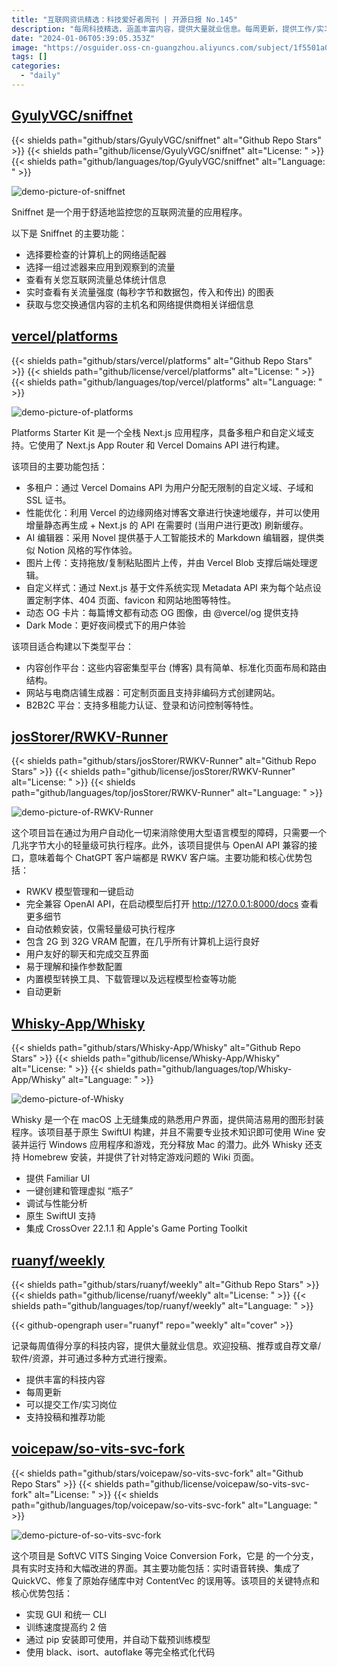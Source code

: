 ```yaml
---
title: "互联网资讯精选：科技爱好者周刊 | 开源日报 No.145"
description: "每周科技精选，涵盖丰富内容，提供大量就业信息。每周更新，提供工作/实习岗位，支持投稿和推荐。"
date: "2024-01-06T05:39:05.353Z"
image: "https://osguider.oss-cn-guangzhou.aliyuncs.com/subject/1f5501a020e8a46596b1e6ca60de74d2.png"
tags: []
categories:
  - "daily"
---
```


## [GyulyVGC/sniffnet](https://github.com/GyulyVGC/sniffnet)

{{< shields path="github/stars/GyulyVGC/sniffnet" alt="Github Repo Stars" >}} {{< shields path="github/license/GyulyVGC/sniffnet" alt="License: " >}} {{< shields path="github/languages/top/GyulyVGC/sniffnet" alt="Language: " >}}

![demo-picture-of-sniffnet](https://picgo-daily.oss-cn-guangzhou.aliyuncs.com/picgo-daily/2023/4f9b4ee05672a46e700358c02c258745.png)

Sniffnet 是一个用于舒适地监控您的互联网流量的应用程序。

以下是 Sniffnet 的主要功能：

- 选择要检查的计算机上的网络适配器
- 选择一组过滤器来应用到观察到的流量
- 查看有关您互联网流量总体统计信息
- 实时查看有关流量强度 (每秒字节和数据包，传入和传出) 的图表
- 获取与您交换通信内容的主机名和网络提供商相关详细信息
  
## [vercel/platforms](https://github.com/vercel/platforms)

{{< shields path="github/stars/vercel/platforms" alt="Github Repo Stars" >}} {{< shields path="github/license/vercel/platforms" alt="License: " >}} {{< shields path="github/languages/top/vercel/platforms" alt="Language: " >}}

![demo-picture-of-platforms](https://picgo-daily.oss-cn-guangzhou.aliyuncs.com/picgo-daily/2023/299cb83ba53055a7d3a937e86554a39f.png)

Platforms Starter Kit 是一个全栈 Next.js 应用程序，具备多租户和自定义域支持。它使用了 Next.js App Router 和 Vercel Domains API 进行构建。

该项目的主要功能包括：

- 多租户：通过 Vercel Domains API 为用户分配无限制的自定义域、子域和 SSL 证书。
- 性能优化：利用 Vercel 的边缘网络对博客文章进行快速地缓存，并可以使用增量静态再生成 + Next.js 的  API 在需要时 (当用户进行更改) 刷新缓存。
- AI 编辑器：采用 Novel 提供基于人工智能技术的 Markdown 编辑器，提供类似 Notion 风格的写作体验。
- 图片上传：支持拖放/复制粘贴图片上传，并由 Vercel Blob 支撑后端处理逻辑。
- 自定义样式：通过 Next.js 基于文件系统实现 Metadata API 来为每个站点设置定制字体、404 页面、favicon 和网站地图等特性。
- 动态 OG 卡片：每篇博文都有动态 OG 图像，由 @vercel/og 提供支持
- Dark Mode：更好夜间模式下的用户体验

该项目适合构建以下类型平台：

- 内容创作平台：这些内容密集型平台 (博客) 具有简单、标准化页面布局和路由结构。
- 网站与电商店铺生成器：可定制页面且支持非编码方式创建网站。
- B2B2C 平台：支持多租能力认证、登录和访问控制等特性。
  
## [josStorer/RWKV-Runner](https://github.com/josStorer/RWKV-Runner)

{{< shields path="github/stars/josStorer/RWKV-Runner" alt="Github Repo Stars" >}} {{< shields path="github/license/josStorer/RWKV-Runner" alt="License: " >}} {{< shields path="github/languages/top/josStorer/RWKV-Runner" alt="Language: " >}}

![demo-picture-of-RWKV-Runner](https://osguider.oss-cn-guangzhou.aliyuncs.com/subject/e0e7bd5c4f8daf980ff7c0f261bb3bbd.png)

这个项目旨在通过为用户自动化一切来消除使用大型语言模型的障碍，只需要一个几兆字节大小的轻量级可执行程序。此外，该项目提供与 OpenAI API 兼容的接口，意味着每个 ChatGPT 客户端都是 RWKV 客户端。主要功能和核心优势包括：

- RWKV 模型管理和一键启动
- 完全兼容 OpenAI API，在启动模型后打开 <http://127.0.0.1:8000/docs> 查看更多细节
- 自动依赖安装，仅需轻量级可执行程序
- 包含 2G 到 32G VRAM 配置，在几乎所有计算机上运行良好
- 用户友好的聊天和完成交互界面
- 易于理解和操作参数配置
- 内置模型转换工具、下载管理以及远程模型检查等功能  
- 自动更新
  
## [Whisky-App/Whisky](https://github.com/Whisky-App/Whisky)

{{< shields path="github/stars/Whisky-App/Whisky" alt="Github Repo Stars" >}} {{< shields path="github/license/Whisky-App/Whisky" alt="License: " >}} {{< shields path="github/languages/top/Whisky-App/Whisky" alt="Language: " >}}

![demo-picture-of-Whisky](https://picgo-daily.oss-cn-guangzhou.aliyuncs.com/picgo-daily/2023/cd3e1ab2f6f72057af42e3595b786ad0.png)

Whisky 是一个在 macOS 上无缝集成的熟悉用户界面，提供简洁易用的图形封装程序。该项目基于原生 SwiftUI 构建，并且不需要专业技术知识即可使用 Wine 安装并运行 Windows 应用程序和游戏，充分释放 Mac 的潜力。此外 Whisky 还支持 Homebrew 安装，并提供了针对特定游戏问题的 Wiki 页面。

- 提供 Familiar UI
- 一键创建和管理虚拟 “瓶子”
- 调试与性能分析
- 原生 SwiftUI 支持
- 集成 CrossOver 22.1.1 和 Apple's Game Porting Toolkit
  
## [ruanyf/weekly](https://github.com/ruanyf/weekly)

{{< shields path="github/stars/ruanyf/weekly" alt="Github Repo Stars" >}} {{< shields path="github/license/ruanyf/weekly" alt="License: " >}} {{< shields path="github/languages/top/ruanyf/weekly" alt="Language: " >}}

{{< github-opengraph user="ruanyf" repo="weekly" alt="cover" >}}

记录每周值得分享的科技内容，提供大量就业信息。欢迎投稿、推荐或自荐文章/软件/资源，并可通过多种方式进行搜索。

- 提供丰富的科技内容
- 每周更新
- 可以提交工作/实习岗位
- 支持投稿和推荐功能
  
## [voicepaw/so-vits-svc-fork](https://github.com/voicepaw/so-vits-svc-fork)

{{< shields path="github/stars/voicepaw/so-vits-svc-fork" alt="Github Repo Stars" >}} {{< shields path="github/license/voicepaw/so-vits-svc-fork" alt="License: " >}} {{< shields path="github/languages/top/voicepaw/so-vits-svc-fork" alt="Language: " >}}

![demo-picture-of-so-vits-svc-fork](https://osguider.oss-cn-guangzhou.aliyuncs.com/subject/908bcf374d19446ac7b25028408147cf.png)

这个项目是 SoftVC VITS Singing Voice Conversion Fork，它是  的一个分支，具有实时支持和大幅改进的界面。其主要功能包括：实时语音转换、集成了 QuickVC、修复了原始存储库中对 ContentVec 的误用等。该项目的关键特点和核心优势包括：

- 实现 GUI 和统一 CLI
- 训练速度提高约 2 倍
- 通过 pip 安装即可使用，并自动下载预训练模型
- 使用 black、isort、autoflake 等完全格式化代码
  
